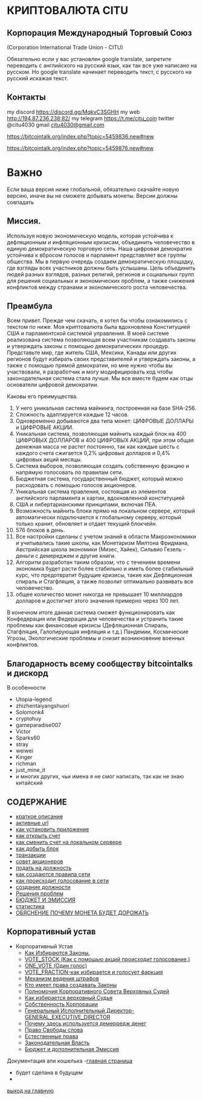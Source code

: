 # КРИПТОВАЛЮТА CITU
## Корпорация Международный Торговый Союз
(Corporation International Trade Union - CITU)

Обязательно если у вас установлен google translate, запретите переводить с английского на русский язык,
как так все уже написано на русском. Но google translate начинает переводить текст, с русского на русский искажая текст.

## Контакты
my discord https://discord.gg/MqkvC3SGHH
my web http://194.87.236.238:82/
my telegram https://t.me/citu_coin
twitter @citu4030
gmail 
citu4030@gmail.com

https://bitcointalk.org/index.php?topic=5459836.new#new

https://bitcointalk.org/index.php?topic=5459876.new#new
# Важно
Если ваша версия ниже глобальной, обязательно скачайте новую версию,
иначе вы не сможете добывать монеты. Версии должны совпадать

## Миссия. 
Используя новую экономическую модель, которая устойчива к дефляционным и инфляционным кризисам,
объединить человечество в единую демократическую торговую сеть. Наша цифровая демократия устойчива к вбросом голосов 
и парламент представляет все группы общества. Мы в первую очередь создаем демократическую площадку, 
где взгляды всех участников должны быть услышаны. Цель объединить людей разных взглядов, разных религий,
регионов и социальных групп для решения социальных и экономических проблем, а также снижения конфликтов между
странами и экономического роста человечества.

## Преамбула
Всем привет.
Прежде чем скачать, я хотел бы чтобы ознакомились с текстом по ниже.
Моя криптовалюта была вдохновлена Конституцией США и парламентской системой управления.
В моей системе реализована система позволяющая всем участникам создавать законы и утверждать законы с помощью демократических процедур.
Представьте мир, где житель США, Мексики, Канады или других регионов будут избирать своих представителей и утверждать законы,
а также с помощью прямой демократии, но мне нужно чтобы вы участвовали, я разработчик и могу модифицировать
код чтобы законодательная система стала лучше. Мы все вместе будем как отцы основатели цифровой демократии.

Каковы его преимущества.
1. У него уникальная система майнинга, построенная на базе SHA-256.
2. Сложность адаптируется каждые 12 часов.
3. Одновременно добываются два типа монет: ЦИФРОВЫЕ ДОЛЛАРЫ и ЦИФРОВЫЕ АКЦИИ.
4. Уникальная система, позволяющая майнить каждый блок на 400 ЦИФРОВЫХ ДОЛЛАРОВ и 400 ЦИФРОВЫХ АКЦИЙ, при этом общая денежная масса не растет постоянно, так как каждые шесть с каждого счета сжигается 0,2% цифровых долларов и 0,4% цифровых акций месяцы.
5. Система выборов, позволяющая создать собственную фракцию и напрямую голосовать по правилам сети.
6. Бюджетная система, государственный бюджет, который можно расходовать с помощью голосов акционеров.
7. Уникальная система правления, состоящая из элементов английского парламента и хартии, вдохновленной конституцией
8. США и либертарианскими принципами, включая ПЕА.
9. Возможность майнить блоки прямо на локальном сервере, который автоматически подключается к глобальному серверу, который только хранит, обновляет и отдает текущий блокчейн.
10. 576 блоков в день.
11. Все настройки сделаны с учетом знаний в области Макроэкономики и учитывались такие школы, как Монетаризм Милтона Фридмана, Австрийская школа экономики (Мизес, Хайек), Сильвио Гезель - деньги с демереджем и другие книги.
12. Алгоритм разработан таким образом, что с течением времени экономика будет расти более стабильно и иметь более стабильный курс, что предотвратит будущие кризисы, такие как Дефляционная спираль и Стагфляция, а также позволит оптимально развивать все человечество.
13. общее количество монет никогда не превышает 10 миллиардов долларов и достигнет этого значения примерно через 100 лет.

В конечном итоге данная система сможет функционировать как Конфедерация или Федерация для человечества 
и устранить такие проблемы как финансовые кризисы (Дефляционная Спираль, Стагфляция, Галопирующая инфляция и т.д.)
Пандемии, Космические Угрозы, Экологические проблемы и снизит возникновение военных конфликтов.


## Благодарность всему сообществу bitcointalks и дискорд
В особенности
- Utopia-legend
- zhizhentaiyangshuori
- Solomonk4
- cryptohuy
- gameparadise007
- Victor
- Sparks60
- stray
- weiwei
- Kinger
- richman
- just_mine_it
- и многих других, чьи имена я не смог написать, так как не знаю китайский

## СОДЕРЖАНИЕ
- [краткое описание](../documentation/preamble.md)
- [активные url](../documentation/active-url.md)
- [как установить приложение](../documentation/install.md)
- [как открыть счет](../documentation/create-account.md)
- [как сменить счет на локальном сервере](../documentation/change-account.md)
- [как добыть блок](../documentation/mine.md)
- [транзакции](../documentation/transactions.md)
- [совет акционеров](../documentation/board-of-shareholders.md)
- [подать на должность](../documentation/management.md)
- [как создаются правила сети](../documentation/create-law.md)
- [как происходит голосование в сети](../documentation/voting-in-network.md)
- [создание должности](../documentation/create-postion.md)
- [Решения проблем](../documentation/solving-common-problems.md)
- [БЮДЖЕТ И ЭМИССИЯ](../documentation/how_to_create_a_budget_and_emission.md)
- [статистика](../documentation/statistics.md)
- [ОБЯСНЕНИЕ ПОЧЕМУ МОНЕТА БУДЕТ ДОРОЖАТЬ](../documentation/EXPLAIN.md)

[//]: # (- [создание фракции]&#40;../documentation/create-fraction.md&#41;)
## Корпоративный устав
- Корпоративный Устав
    - [Как Избираются Законы.](../charter/HOW_LAWS_ARE_CHOSEN.md)
    - [VOTE_STOCK (Как с помощью акций происходит голосование.)](../charter/VOTE_STOCK.md)
    - [ONE_VOTE (Один голос)](../charter/ONE_VOTE.md)
    - [VOTE_FRACTION-как избирается и голосует фаркция](../charter/VOTE_FRACTION.md)
    - [Механизм ведения штрафов](../charter/MECHANISM_FOR_REDUCING_THE_NUMBER_OF_SHARES.md)
    - [Кто имеет права создавать Законы](../charter/WHO_HAS_THE_RIGHT_TO_CREATE_LAWS.md)
    - [Полномочия Корпоративного Совета Верховных Судей](../charter/POWERS_OF_THE_CORPORATE_COUNCIL_OF_JUDGES.md)
    - [Как избирается верховный Судья](../charter/HOW_THE_CHIEF_JUDGE_IS_CHOSEN.md)
    - [Собственность Корпорации](../charter/PROPERTY_OF_THE_CORPORATION.md)
    - [Генеральный Исполнительный Директор-GENERAL_EXECUTIVE_DIRECTOR](../charter/GENERAL_EXECUTIVE_DIRECTOR.md)
    - [Почему здесь используется демерредж денег](../charter/EXPLANATION_WHY_MONEY_DEMURAGE_IS_USED_HERE.md)
    - [Право Свободы слова](../charter/FREEDOM_OF_SPEECH.md)
    - [Естественные права](../charter/RIGHTS.md)
    - [Законодательная Власть](../charter/POWER.md)
    - [Бюджет и дополнительная Эмиссия](../charter/BUDGET%20AND%20EMISSION.md)


Документация апи кошелька
 -[главная страница](../documentation/documentation-api-wallet.md)
 - будет сделана в будущем
 - 
    

[выход на главную](../readme.md)